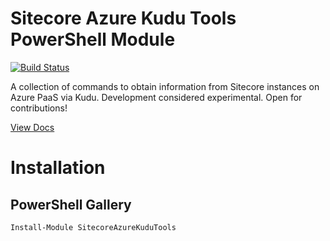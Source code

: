 # Sitecore Azure Kudu Tools PowerShell Module
[![Build Status](https://travis-ci.org/joemccann/dillinger.svg?branch=master)](https://travis-ci.org/joemccann/dillinger)

A collection of commands to obtain information from Sitecore instances on Azure PaaS via Kudu.
Development considered experimental.  Open for contributions!


[View Docs](https://strezag.github.io/sitecore-azure-kudu-tools/#Get-SitecoreFileBackup) 

# Installation
## PowerShell Gallery 

```sh
Install-Module SitecoreAzureKuduTools
```
